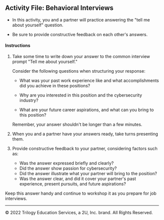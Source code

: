## Activity File: Behavioral Interviews

- In this activity, you and a partner will practice answering the "tell me about yourself" question.

- Be sure to provide constructive feedback on each other's answers.

#### Instructions

1. Take some time to write down your answer to the common interview prompt "Tell me about yourself."

   Consider the following questions when structuring your response:
    - What was your past work experience like and what accomplishments did you achieve in these positions?

    - Why are you interested in this position and the cybersecurity industry?

    - What are your future career aspirations, and what can you bring to this position?

    Remember, your answer shouldn't be longer than a few minutes. 

2. When you and a partner have your answers ready, take turns presenting them. 

3. Provide constructive feedback to your partner, considering factors such as:
    - Was the answer expressed briefly and clearly?
    - Did the answer show passion for cybersecurity?
    - Did the answer illustrate what your partner will bring to the position?
    - Was the answer clear, and did it cover your partner's past experience, present pursuits, and future aspirations?

Keep this answer handy and continue to workshop it as you prepare for job interviews. 

---
© 2022 Trilogy Education Services, a 2U, Inc. brand. All Rights Reserved.  
